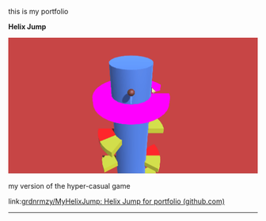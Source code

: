 this is my portfolio

**Helix Jump**

![helix.gif](Res/helix.gif)

my version of the hyper-casual game

link:[grdnrmzy/MyHelixJump: Helix Jump for portfolio (github.com)](https://github.com/grdnrmzy/MyHelixJump)


---
